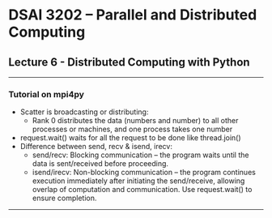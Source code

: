 # DSAI 3202 – Parallel and Distributed Computing  
## Lecture 6 - Distributed Computing with Python

---

### Tutorial on mpi4py 
- Scatter is broadcasting or distributing: 
    - Rank 0 distributes the data (numbers and number) to all other processes or machines, and one process takes one number
- request.wait() waits for all the request to be done like thread.join()
- Difference between send, recv & isend, irecv:
    - send/recv: Blocking communication – the program waits until the data is sent/received before proceeding.
    - isend/irecv: Non-blocking communication – the program continues execution immediately after initiating the send/receive, allowing overlap of computation and communication. Use request.wait() to ensure completion.
---